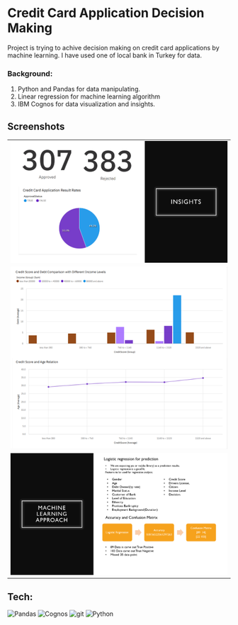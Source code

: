 <h1> Credit Card Application Decision Making </h1>

<p>Project is trying to achive decision making on credit card applications by machine learning. I have used one of local bank in Turkey for data.</p>
<h3>Background:</h3>
<ol>
    <li>Python and Pandas for data manipulating.</li>
    <li>Linear regression for machine learning algorithm</li>
    <li>IBM Cognos for data visualization and insights.</li>
   
</ol>
<h2>Screenshots</h2>
<table>
        <tr>
            <td><img src='./assets/s1.png'></td> 
        </tr>
        <tr>     
            <td><img src='./assets/s2.png'></td>
        </tr>
        <tr>
            <td><img src='./assets/s3.png'></td>   
        </tr>
       
</table>
<h2>Tech:</h2>
<div>
    <img alt="Pandas" src="https://img.shields.io/badge/-Pandas-120750?style=flat-square&logo=pandas&logoColor=white" />
    <img alt="Cognos" src="https://img.shields.io/badge/-Cognos-202124?style=flat-square&logo=ibm&logoColor=white" />
    <img alt="git" src="https://img.shields.io/badge/-Git-F05032?style=flat-square&logo=git&logoColor=white" />
    <img alt="Python" src="https://img.shields.io/badge/-Python-430098?style=flat-square&logo=python&logoColor=white" />

</div>